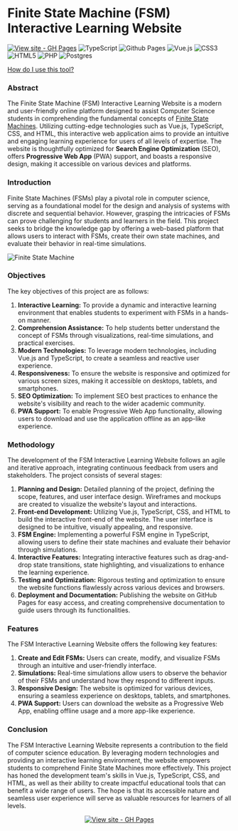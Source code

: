 # Finite State Machine (FSM) Interactive Learning Website

[![View site - GH Pages](https://img.shields.io/badge/View_site-GH_Pages-2ea44f?style=for-the-badge)](https://mamiglia.github.io/meravigliosi-automi/)
![TypeScript](https://img.shields.io/badge/typescript-%23007ACC.svg?style=for-the-badge&logo=typescript&logoColor=white) ![Github Pages](https://img.shields.io/badge/github%20pages-121013?style=for-the-badge&logo=github&logoColor=white) ![Vue.js](https://img.shields.io/badge/vuejs-%2335495e.svg?style=for-the-badge&logo=vuedotjs&logoColor=%234FC08D) ![CSS3](https://img.shields.io/badge/css3-%231572B6.svg?style=for-the-badge&logo=css3&logoColor=white) ![HTML5](https://img.shields.io/badge/html5-%23E34F26.svg?style=for-the-badge&logo=html5&logoColor=white) ![PHP](https://img.shields.io/badge/php-%23777BB4.svg?style=for-the-badge&logo=php&logoColor=white) ![Postgres](https://img.shields.io/badge/postgres-%23316192.svg?style=for-the-badge&logo=postgresql&logoColor=white)

[How do I use this tool?](https://mamiglia.github.io/meravigliosi-automi/wikia.html)

### Abstract
The Finite State Machine (FSM) Interactive Learning Website is a modern and user-friendly online platform designed to assist Computer Science students in comprehending the fundamental concepts of [Finite State Machines](https://wikipedia.org/wiki/Finite-state_machine). Utilizing cutting-edge technologies such as Vue.js, TypeScript, CSS, and HTML, this interactive web application aims to provide an intuitive and engaging learning experience for users of all levels of expertise. The website is thoughtfully optimized for **Search Engine Optimization** (SEO), offers **Progressive Web App** (PWA) support, and boasts a responsive design, making it accessible on various devices and platforms.

### Introduction
Finite State Machines (FSMs) play a pivotal role in computer science, serving as a foundational model for the design and analysis of systems with discrete and sequential behavior. However, grasping the intricacies of FSMs can prove challenging for students and learners in the field. This project seeks to bridge the knowledge gap by offering a web-based platform that allows users to interact with FSMs, create their own state machines, and evaluate their behavior in real-time simulations.


![Finite State Machine](https://upload.wikimedia.org/wikipedia/commons/thumb/9/9d/DFAexample.svg/2263px-DFAexample.svg.png)

### Objectives
The key objectives of this project are as follows:

1. **Interactive Learning:** To provide a dynamic and interactive learning environment that enables students to experiment with FSMs in a hands-on manner.
2. **Comprehension Assistance:** To help students better understand the concept of FSMs through visualizations, real-time simulations, and practical exercises.
3. **Modern Technologies:** To leverage modern technologies, including Vue.js and TypeScript, to create a seamless and reactive user experience.
4. **Responsiveness:** To ensure the website is responsive and optimized for various screen sizes, making it accessible on desktops, tablets, and smartphones.
5. **SEO Optimization:** To implement SEO best practices to enhance the website's visibility and reach to the wider academic community.
6. **PWA Support:** To enable Progressive Web App functionality, allowing users to download and use the application offline as an app-like experience.

### Methodology
The development of the FSM Interactive Learning Website follows an agile and iterative approach, integrating continuous feedback from users and stakeholders. The project consists of several stages:

1. **Planning and Design:** Detailed planning of the project, defining the scope, features, and user interface design. Wireframes and mockups are created to visualize the website's layout and interactions.
2. **Front-end Development:** Utilizing Vue.js, TypeScript, CSS, and HTML to build the interactive front-end of the website. The user interface is designed to be intuitive, visually appealing, and responsive.
3. **FSM Engine:** Implementing a powerful FSM engine in TypeScript, allowing users to define their state machines and evaluate their behavior through simulations.
4. **Interactive Features:** Integrating interactive features such as drag-and-drop state transitions, state highlighting, and visualizations to enhance the learning experience.
5. **Testing and Optimization:** Rigorous testing and optimization to ensure the website functions flawlessly across various devices and browsers.
6. **Deployment and Documentation:** Publishing the website on GitHub Pages for easy access, and creating comprehensive documentation to guide users through its functionalities.

### Features
The FSM Interactive Learning Website offers the following key features:

1. **Create and Edit FSMs:** Users can create, modify, and visualize FSMs through an intuitive and user-friendly interface.
2. **Simulations:** Real-time simulations allow users to observe the behavior of their FSMs and understand how they respond to different inputs.
3. **Responsive Design:** The website is optimized for various devices, ensuring a seamless experience on desktops, tablets, and smartphones.
4. **PWA Support:** Users can download the website as a Progressive Web App, enabling offline usage and a more app-like experience.

### Conclusion
The FSM Interactive Learning Website represents a contribution to the field of computer science education. By leveraging modern technologies and providing an interactive learning environment, the website empowers students to comprehend Finite State Machines more effectively. This project has honed the development team's skills in Vue.js, TypeScript, CSS, and HTML, as well as their ability to create impactful educational tools that can benefit a wide range of users. 
The hope is that its accessible nature and seamless user experience will serve as valuable resources for learners of all levels.

<div align="center">
  
[![View site - GH Pages](https://img.shields.io/badge/View_site-GH_Pages-2ea44f?style=for-the-badge)](https://mamiglia.github.io/meravigliosi-automi/)

</div>
